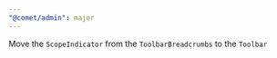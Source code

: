 ```yaml
---
"@comet/admin": major
---
```


Move the `ScopeIndicator` from the `ToolbarBreadcrumbs` to the `Toolbar`
